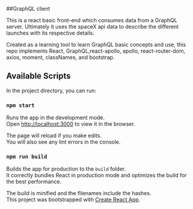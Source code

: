 ##GraphQL client

This is a react basic front-end which consumes data from a GraphQL server. Ultimately it uses the spaceX api data to describe the different launches with its respective details. 

Created as a learning tool to learn GraphQL basic concepts and use, this repo implements React, GraphQL,react-apollo, apollo, react-router-dom, axios, moment, classNames, and bootstrap. 


## Available Scripts

In the project directory, you can run:

### `npm start`

Runs the app in the development mode.<br>
Open [http://localhost:3000](http://localhost:3000) to view it in the browser.

The page will reload if you make edits.<br>
You will also see any lint errors in the console.

### `npm run build`

Builds the app for production to the `build` folder.<br>
It correctly bundles React in production mode and optimizes the build for the best performance.

The build is minified and the filenames include the hashes.<br>
This project was bootstrapped with [Create React App](https://github.com/facebook/create-react-app).
